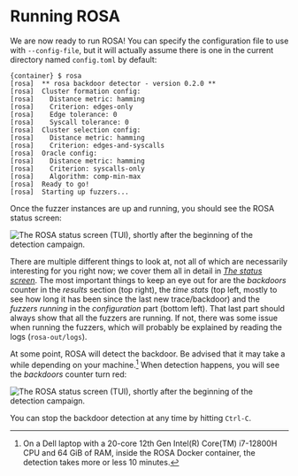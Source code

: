 # Running ROSA

We are now ready to run ROSA! You can specify the configuration file to use with `--config-file`,
but it will actually assume there is one in the current directory named `config.toml` by default:
```console
{container} $ rosa
[rosa]  ** rosa backdoor detector - version 0.2.0 **
[rosa]  Cluster formation config:
[rosa]    Distance metric: hamming
[rosa]    Criterion: edges-only
[rosa]    Edge tolerance: 0
[rosa]    Syscall tolerance: 0
[rosa]  Cluster selection config:
[rosa]    Distance metric: hamming
[rosa]    Criterion: edges-and-syscalls
[rosa]  Oracle config:
[rosa]    Distance metric: hamming
[rosa]    Criterion: syscalls-only
[rosa]    Algorithm: comp-min-max
[rosa]  Ready to go!
[rosa]  Starting up fuzzers...
```

Once the fuzzer instances are up and running, you should see the ROSA status screen:

![The ROSA status screen (TUI), shortly after the beginning of the detection
campaign.](../images/sudo-campaign-start.png)

There are multiple different things to look at, not all of which are necessarily interesting for
you right now; we cover them all in detail in [_The status screen_](./status_screen.md). The most
important things to keep an eye out for are the _backdoors_ counter in the _results_ section (top
right), the _time stats_ (top left, mostly to see how long it has been since the last new
trace/backdoor) and the _fuzzers running_ in the _configuration_ part (bottom left). That last part
should always show that all the fuzzers are running. If not, there was some issue when running the
fuzzers, which will probably be explained by reading the logs (`rosa-out/logs`).

At some point, ROSA will detect the backdoor. Be advised that it may take a while depending on your
machine.[^detection_time] When detection happens, you will see the _backdoors_ counter turn red:

![The ROSA status screen (TUI), shortly after the beginning of the detection
campaign.](../images/sudo-backdoor-detected.png)

You can stop the backdoor detection at any time by hitting `Ctrl-C`.

[^detection_time]: On a Dell laptop with a 20-core 12th Gen Intel(R) Core(TM) i7-12800H CPU and 64
    GiB of RAM, inside the ROSA Docker container, the detection takes more or less 10 minutes.
